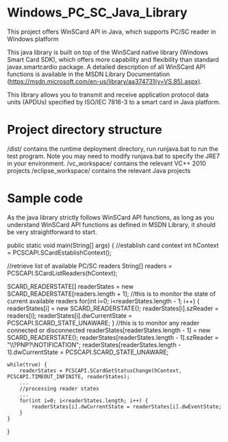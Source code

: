 # Windows_PC_SC_Java_Library
This project offers WinSCard API in Java, which supports PC/SC reader in Windows platform

This java library is built on top of the WinSCard native library (Windows Smart Card SDK), which offers more capability and flexibility than standard javax.smartcardio package.
A detailed description of all WinSCard API functions is available in the MSDN Library Documentation (https://msdn.microsoft.com/en-us/library/aa374731(v=VS.85).aspx).

This library allows you to transmit and receive application protocol data units (APDUs) specified by ISO/IEC 7816-3 to a smart card in Java platform.

# Project directory structure
/dist/ contains the runtime deployment directory, run runjava.bat to run the test program. Note you may need to modify runjava.bat to specify the JRE7 in your environment.
/vc_workspace/ contains the relevant VC++ 2010 projects
/eclipse_workspace/ contains the relevant Java projects

# Sample code
As the java library strictly follows WinSCard API functions, as long as you understand WinSCard API functions as defined in MSDN Library, it should be very straightforward to start.

public static void main(String[] args) {
  //establish card context
  int hContext = PCSCAPI.SCardEstablishContext();
  
  //retrieve list of available PC/SC readers
  String[] readers = PCSCAPI.SCardListReaders(hContext);
    
  SCARD_READERSTATE[] readerStates = new SCARD_READERSTATE[readers.length + 1];
  //this is to monitor the state of current available readers
	for(int i=0; i<readerStates.length - 1; i++) {
		readerStates[i] = new SCARD_READERSTATE();
		readerStates[i].szReader = readers[i];
		readerStates[i].dwCurrentState = PCSCAPI.SCARD_STATE_UNAWARE;
	}
	//this is to monitor any reader connected or disconnected
	readerStates[readerStates.length - 1] = new SCARD_READERSTATE();
	readerStates[readerStates.length - 1].szReader = "\\\\?PNP?\\NOTIFICATION";
	readerStates[readerStates.length - 1].dwCurrentState = PCSCAPI.SCARD_STATE_UNAWARE;
		
	while(true) {
		readerStates = PCSCAPI.SCardGetStatusChange(hContext, PCSCAPI.TIMEOUT_INFINITE, readerStates);	
		...
		//processing reader states
		...
		for(int i=0; i<readerStates.length; i++) {
			readerStates[i].dwCurrentState = readerStates[i].dwEventState;
		}
	}
}
